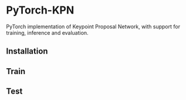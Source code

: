 # PyTorch-KPN
PyTorch implementation of Keypoint Proposal Network, with support for training, inference and evaluation.

## Installation

## Train

## Test
